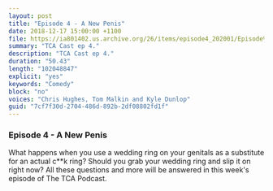 ```yaml
---
layout: post
title: "Episode 4 - A New Penis"
date: 2018-12-17 15:00:00 +1100
file: https://ia801402.us.archive.org/26/items/episode4_202001/Episode%204.mp3
summary: "TCA Cast ep 4."
description: "TCA Cast ep 4."
duration: "50.43"
length: "102048847"
explicit: "yes"
keywords: "Comedy"
block: "no"
voices: "Chris Hughes, Tom Malkin and Kyle Dunlop"
guid: "7cf7f30d-2704-486d-892b-2df08802fd1f"
---
```


### Episode 4 - A New Penis

What happens when you use a wedding ring on your genitals as a substitute for an actual c**k ring? Should you grab your wedding ring and slip it on right now? All these questions and more will be answered in this week's episode of The TCA Podcast.
